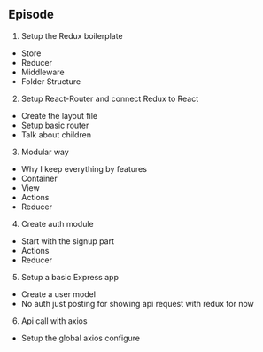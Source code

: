 ## Episode

1. Setup the Redux boilerplate

  - Store
  - Reducer
  - Middleware
  - Folder Structure

2. Setup React-Router and connect Redux to React

  - Create the layout file
  - Setup basic router
  - Talk about children

3. Modular way

  - Why I keep everything by features
  - Container
  - View
  - Actions
  - Reducer

4. Create auth module

  - Start with the signup part
  - Actions
  - Reducer

5. Setup a basic Express app

  - Create a user model
  - No auth just posting for showing api request with redux for now

6. Api call with axios

  - Setup the global axios configure
